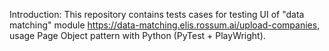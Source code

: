 Introduction:
This repository contains tests cases for testing UI of "data matching" module https://data-matching.elis.rossum.ai/upload-companies, usage Page Object pattern with Python (PyTest + PlayWright).
